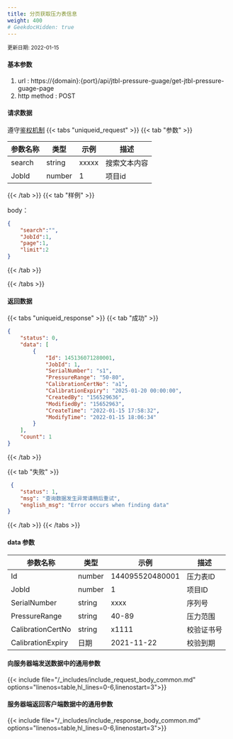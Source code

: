 ```yaml
---
title: 分页获取压力表信息
weight: 400
# GeekdocHidden: true
---
```


<small>更新日期: 2022-01-15</small>

#### 基本参数
1. url : https://{domain}:{port}/api/jtbl-pressure-guage/get-jtbl-pressure-guage-page
2. http method : POST

#### 请求数据
遵守[鉴权机制](/auth/)
{{< tabs "uniqueid_request" >}}
{{< tab "参数" >}} 

|  参数名称   |  类型 |  示例 |  描述 |
|  ----  | ----  | ----  | ----  |
|  search  | string  | xxxxx  | 搜索文本内容 |
|  JobId  | number  | 1  | 项目id |

{{< /tab >}}
{{< tab "样例" >}}


body： 

```json
{
    "search":"",
    "JobId":1,
    "page":1,
    "limit":2
}
```
{{< /tab >}}

{{< /tabs >}}


#### 返回数据


{{< tabs "uniqueid_response" >}}
{{< tab "成功" >}} 
```json
{
    "status": 0,
    "data": [
        {
            "Id": 145136071280001,
            "JobId": 1,
            "SerialNumber": "s1",
            "PressureRange": "50-80",
            "CalibrationCertNo": "a1",
            "CalibrationExpiry": "2025-01-20 00:00:00",
            "CreatedBy": "156529636",
            "ModifiedBy": "15652963",
            "CreateTime": "2022-01-15 17:58:32",
            "ModifyTime": "2022-01-15 18:06:34"
        }
    ],
    "count": 1
}
```   
{{< /tab >}}

{{< tab "失败" >}}
```json
 {
    "status": 1,
    "msg": "查询数据发生异常请稍后重试",
    "english_msg": "Error occurs when finding data"
}
```
{{< /tab >}}
{{< /tabs >}}
#### data 参数

|  参数名称   |  类型 |  示例 |  描述 |
|  ----  | ----  | ----  | ----  |
|  Id  | number  | 144095520480001  | 压力表ID |
|  JobId  | number  | 1  | 项目ID |
|  SerialNumber  | string  | xxxx  | 序列号 |
|  PressureRange  | string  | 40-89  | 压力范围 |
|  CalibrationCertNo  | string  | x1111  | 校验证书号 |
|  CalibrationExpiry  | 日期  | 2021-11-22  | 校验到期 |

#### 向服务器端发送数据中的通用参数
{{< include file="/_includes/include_request_body_common.md"  options="linenos=table,hl_lines=0-6,linenostart=3">}}

#### 服务器端返回客户端数据中的通用参数

{{< include file="/_includes/include_response_body_common.md"  options="linenos=table,hl_lines=0-6,linenostart=3">}}
